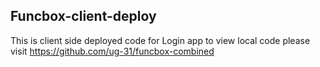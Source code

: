 ## Funcbox-client-deploy

This is client side deployed code for Login app to view local code please visit https://github.com/ug-31/funcbox-combined

